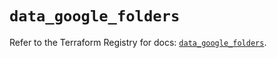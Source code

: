 # `data_google_folders`

Refer to the Terraform Registry for docs: [`data_google_folders`](https://registry.terraform.io/providers/hashicorp/google-beta/6.36.0/docs/data-sources/google_folders).
